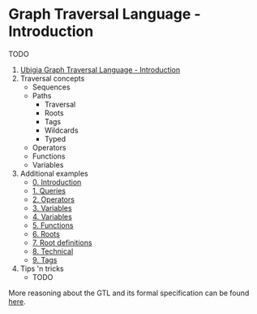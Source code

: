 # Graph Traversal Language - Introduction

TODO



1. [Ubigia Graph Traversal Language - Introduction](Gtl.Introduction.md)
2. Traversal concepts
   - Sequences
   - Paths
     - Traversal
     - Roots
     - Tags
     - Wildcards
     - Typed
   - Operators
   - Functions
   - Variables
3. Additional examples
   - [0. Introduction](<Gtl.Samples/Samples 0. - Introduction.md>)
   - [1. Queries](<Gtl.Samples/Samples 1. - Queries.md>)
   - [2. Operators](<Gtl.Samples/Samples 2. - Operators.md>)
   - [3. Variables](<Gtl.Samples/Samples 3. - Variables.md>)
   - [4. Variables](<Gtl.Samples/Samples 4. - Objects.md>)
   - [5. Functions](<Gtl.Samples/Samples 5. - Functions.md>)
   - [6. Roots](<Gtl.Samples/Samples 6. - Roots.md>)
   - [7. Root definitions](<Gtl.Samples/Samples 7. - Roots.Definitions.md>)
   - [8. Technical](<Gtl.Samples/Samples 8. - Technical.md>)
   - [9. Tags](<Gtl.Samples/Samples 9. - Tags.md>)
4. Tips 'n tricks
   - TODO


More reasoning about the GTL and its formal specification can be found [here](Gtl.Specification.md).



